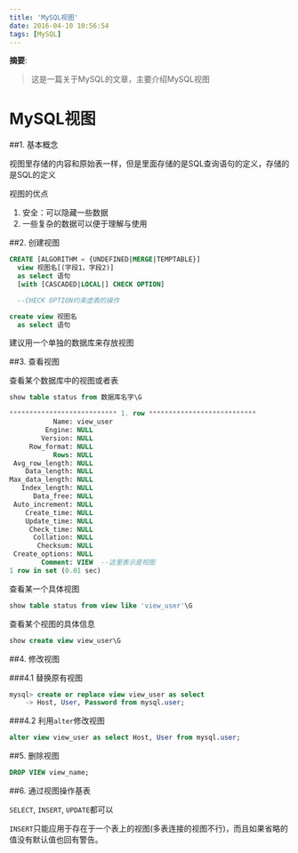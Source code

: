 ```yaml
---
title: 'MySQL视图'
date: 2016-04-10 10:56:54
tags: [MySQL]
---
```


__摘要__:

> 这是一篇关于MySQL的文章，主要介绍MySQL视图


<!--more-->
MySQL视图
=========

##1. 基本概念

视图里存储的内容和原始表一样，但是里面存储的是SQL查询语句的定义，存储的是SQL的定义

视图的优点

1. 安全：可以隐藏一些数据
2. 一些复杂的数据可以便于理解与使用

##2. 创建视图

```sql
CREATE [ALGORITHM = {UNDEFINED|MERGE|TEMPTABLE}]
  view 视图名[(字段1，字段2)]
  as select 语句
  [with [CASCADED|LOCAL|] CHECK OPTION]

  --CHECK OPTION约束虚表的操作
```

```sql
create view 视图名
  as select 语句
```

建议用一个单独的数据库来存放视图

##3. 查看视图

查看某个数据库中的视图或者表
```sql
show table status from 数据库名字\G

*************************** 1. row ***************************
           Name: view_user
         Engine: NULL
        Version: NULL
     Row_format: NULL
           Rows: NULL
 Avg_row_length: NULL
    Data_length: NULL
Max_data_length: NULL
   Index_length: NULL
      Data_free: NULL
 Auto_increment: NULL
    Create_time: NULL
    Update_time: NULL
     Check_time: NULL
      Collation: NULL
       Checksum: NULL
 Create_options: NULL
        Comment: VIEW  --这里表示是视图
1 row in set (0.01 sec)

```

查看某一个具体视图
```sql
show table status from view like 'view_user'\G
```

查看某个视图的具体信息
```sql
show create view view_user\G
```

##4. 修改视图

###4.1 替换原有视图
```sql
mysql> create or replace view view_user as select
    -> Host, User, Password from mysql.user;
```

###4.2 利用`alter`修改视图

```sql
alter view view_user as select Host, User from mysql.user;
```

##5. 删除视图

```sql
DROP VIEW view_name;
```

##6. 通过视图操作基表

`SELECT`, `INSERT`, `UPDATE`都可以

`INSERT`只能应用于存在于一个表上的视图(多表连接的视图不行)，而且如果省略的值没有默认值也回有警告。
